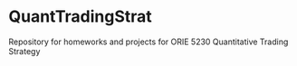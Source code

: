 # QuantTradingStrat
Repository for homeworks and projects for ORIE 5230 Quantitative Trading Strategy
